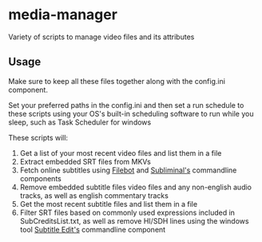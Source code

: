 # media-manager
Variety of scripts to manage video files and its attributes

## Usage
Make sure to keep all these files together along with the config.ini component. 

Set your preferred paths in the config.ini and then set a run schedule to these scripts using your
OS's built-in scheduling software to run while you sleep, such as Task Scheduler for windows

These scripts will:

1. Get a list of your most recent video files and list them in a file
2. Extract embedded SRT files from MKVs
3. Fetch online subtitles using [Filebot](https://www.filebot.net/) and [Subliminal's](https://subliminal.readthedocs.io/en/latest/) commandline components
4. Remove embedded subtitle files video files and any non-english audio tracks, as well as english commentary tracks
5. Get the most recent subtitle files and list them in a file
6. Filter SRT files based on commonly used expressions included in SubCreditsList.txt, as well as
remove HI/SDH lines using the windows tool [Subtitle Edit's](http://www.nikse.dk/subtitleedit/) commandline component
